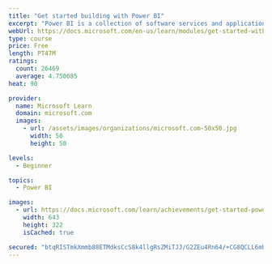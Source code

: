 ```yaml
---
title: "Get started building with Power BI"
excerpt: "Power BI is a collection of software services and applications that let you connect to all sorts of data sources and create compelling visuals and reports. You can benefit from receiving those reports, or you can share them with others inside or outside your organization. Learn the basics of Power BI, how its services and applications work together, and how they can be used to create or experience compelling visuals and analytics based on your data."
webUrl: https://docs.microsoft.com/en-us/learn/modules/get-started-with-power-bi/
type: course
price: Free
length: PT47M
ratings:
  count: 26469
  average: 4.750085
heat: 90

provider:
  name: Microsoft Learn
  domain: microsoft.com
  images:
    - url: /assets/images/organizations/microsoft.com-50x50.jpg
      width: 50
      height: 50

levels:
  - Beginner

topics:
  - Power BI

images:
  - url: https://docs.microsoft.com/learn/achievements/get-started-power-bi-social.png
    width: 643
    height: 322
    isCached: true

secured: "btqRISTmkXmmb88ETMdksCcS8k4llgRsZMiTJJ/G2ZEu4Rn64/+CG8QCLL6mUX84dNlCHl2SBcV+eVfO28kpKLsA5mfD477tCF3UbKnpIM8kO3hyqDoRrv1F7eet0/VWPOLo2sotCUtGWzR38E1eovz0jt8tGGgYleDAvZWPFmwXoBe9jPN5GkdkGHxqYtY5sAPyzZuqcR1DY3LU8o7n2gmhQxVsEJETI0clDC0xMEZfOTUzISSjQjo2+7/Z+8wNS7fQ8FL/P9zjZVGbalw2btVIYqdKKw1IZib0qUcCpmJ6GRzetN1N+nkxXip7SEqiPhn6eoS/jqH0yare25LpjKZOHQWbwoixmxAdsrJF9wFA+cp04wUUuL9OXcPBQEYRb7q36N0vyFB8HfxKAmaR/8CgsoNm/EhLyC8D5NW96K3oQ3OPBamsSqrRrxqfU6yh;WSxeWem7MTLtceJOQk2AhA=="
---
```


